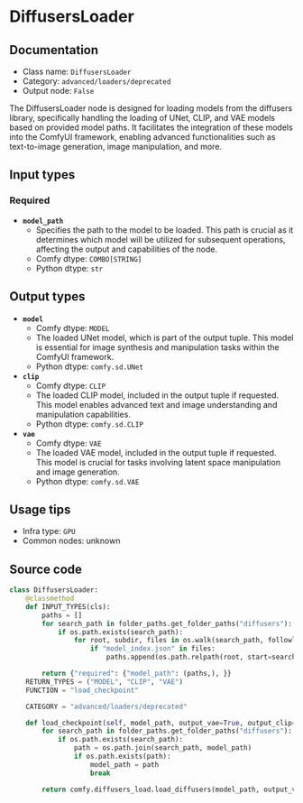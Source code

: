 # DiffusersLoader
## Documentation
- Class name: `DiffusersLoader`
- Category: `advanced/loaders/deprecated`
- Output node: `False`

The DiffusersLoader node is designed for loading models from the diffusers library, specifically handling the loading of UNet, CLIP, and VAE models based on provided model paths. It facilitates the integration of these models into the ComfyUI framework, enabling advanced functionalities such as text-to-image generation, image manipulation, and more.
## Input types
### Required
- **`model_path`**
    - Specifies the path to the model to be loaded. This path is crucial as it determines which model will be utilized for subsequent operations, affecting the output and capabilities of the node.
    - Comfy dtype: `COMBO[STRING]`
    - Python dtype: `str`
## Output types
- **`model`**
    - Comfy dtype: `MODEL`
    - The loaded UNet model, which is part of the output tuple. This model is essential for image synthesis and manipulation tasks within the ComfyUI framework.
    - Python dtype: `comfy.sd.UNet`
- **`clip`**
    - Comfy dtype: `CLIP`
    - The loaded CLIP model, included in the output tuple if requested. This model enables advanced text and image understanding and manipulation capabilities.
    - Python dtype: `comfy.sd.CLIP`
- **`vae`**
    - Comfy dtype: `VAE`
    - The loaded VAE model, included in the output tuple if requested. This model is crucial for tasks involving latent space manipulation and image generation.
    - Python dtype: `comfy.sd.VAE`
## Usage tips
- Infra type: `GPU`
- Common nodes: unknown


## Source code
```python
class DiffusersLoader:
    @classmethod
    def INPUT_TYPES(cls):
        paths = []
        for search_path in folder_paths.get_folder_paths("diffusers"):
            if os.path.exists(search_path):
                for root, subdir, files in os.walk(search_path, followlinks=True):
                    if "model_index.json" in files:
                        paths.append(os.path.relpath(root, start=search_path))

        return {"required": {"model_path": (paths,), }}
    RETURN_TYPES = ("MODEL", "CLIP", "VAE")
    FUNCTION = "load_checkpoint"

    CATEGORY = "advanced/loaders/deprecated"

    def load_checkpoint(self, model_path, output_vae=True, output_clip=True):
        for search_path in folder_paths.get_folder_paths("diffusers"):
            if os.path.exists(search_path):
                path = os.path.join(search_path, model_path)
                if os.path.exists(path):
                    model_path = path
                    break

        return comfy.diffusers_load.load_diffusers(model_path, output_vae=output_vae, output_clip=output_clip, embedding_directory=folder_paths.get_folder_paths("embeddings"))

```
